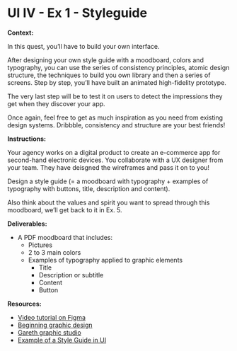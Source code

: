 # UI IV - Ex 1 - Styleguide

**Context:** 

In this quest, you’ll have to build your own interface. 

After designing your own style guide with a moodboard, colors and typography, you can use the series of consistency principles, atomic design structure, the techniques to build you own library and then a series of screens. Step by step, you’ll have built an animated high-fidelity prototype. 

The very last step will be to test it on users to detect the impressions they get when they discover your app. 

Once again, feel free to get as much inspiration as you need from existing design systems. Dribbble, consistency and structure are your best friends!

**Instructions:** 

Your agency works on a digital product to create an e-commerce app for second-hand electronic devices. You collaborate with a UX designer from your team. They have deisgned the wireframes and pass it on to you! 

Design a style guide (= a moodboard with typography + examples of typography with buttons, title, description and content). 

Also think about the values and spirit you want to spread through this moodboard, we’ll get back to it in Ex. 5.

**Deliverables:** 

- A PDF moodboard that includes:
    - Pictures
    - 2 to 3 main colors
    - Examples of typography applied to graphic elements
        - Title
        - Description or subtitle
        - Content
        - Button
        

**Resources:** 

- [Video tutorial on Figma](https://www.youtube.com/watch?v=FTFaQWZBqQ8)
- [Beginning graphic design](https://edu.gcfglobal.org/en/beginning-graphic-design/)
- [Gareth graphic studio](https://www.youtube.com/c/GarethDavidStudio)
- [Example of a Style Guide in UI](https://www.pinterest.pt/pin/454019206175050454/)
